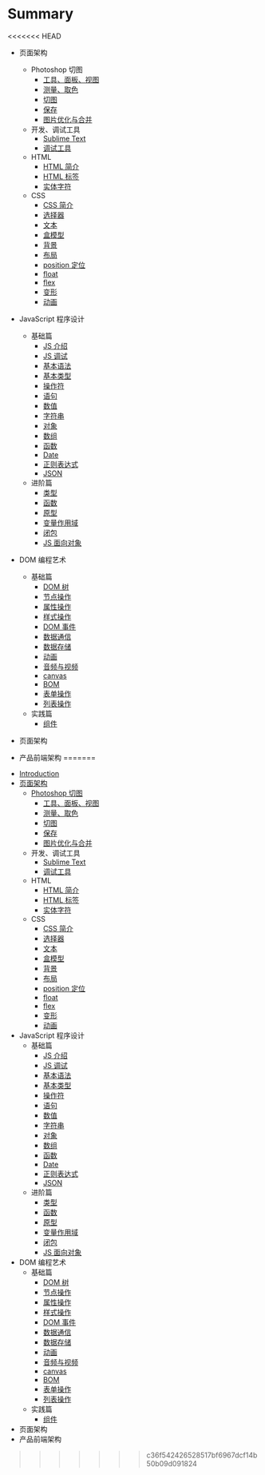 # Summary

<<<<<<< HEAD
- 页面架构
  - Photoshop 切图
    - [工具、面板、视图](1.1/1.1.1.md)
    - [测量、取色](1.1/1.1.2.md)
    - [切图](1.1/1.1.3.md)
    - [保存](1.1/1.1.4.md)
    - [图片优化与合并](1.1/1.1.5.md)
  - 开发、调试工具
    - [Sublime Text](1.2/1.2.1.md)
    - [调试工具](1.2/1.2.2.md)
  - HTML
    - [HTML 简介](1.3/1.3.1.md)
    - [HTML 标签](1.3/1.3.2.md)
    - [实体字符](1.3/1.3.3.md)
  - CSS
    - [CSS 简介](1.4/1.4.1.md)
    - [选择器](1.4/1.4.2.md)
    - [文本](1.4/1.4.3.md)
    - [盒模型](1.4/1.4.4.md)
    - [背景](1.4/1.4.5.md)
    - [布局](1.4/1.4.6.md)
    - [position 定位](1.4/1.4.7.md)
    - [float](1.4/1.4.8.md)
    - [flex](1.4/1.4.9.md)
    - [变形](1.4/1.4.10.md)
    - [动画](1.4/1.4.11.md)
  
- JavaScript 程序设计
  - 基础篇
    - [JS 介绍](2.1/2.1.1.md)
    - [JS 调试](2.1/2.1.2.md)
    - [基本语法](2.1/2.1.3.md)
    - [基本类型](2.1/2.1.4.md)
    - [操作符](2.1/2.1.5.md)
    - [语句](2.1/2.1.6.md)
    - [数值](2.1/2.1.7.md)
    - [字符串](2.1/2.1.8.md)
    - [对象](2.1/2.1.9.md)
    - [数组](2.1/2.1.10.md)
    - [函数](2.1/2.1.11.md)
    - [Date](2.1/2.1.12.md)
    - [正则表达式](2.1/2.1.13.md)
    - [JSON](2.1/2.1.14.md)
  - 进阶篇
    - [类型](2.2/2.2.1.md)
    - [函数](2.2/2.2.2.md)
    - [原型](2.2/2.2.3.md)
    - [变量作用域](2.2/2.2.4.md)
    - [闭包](2.2/2.2.5.md)
    - [JS 面向对象](2.2/2.2.6.md)

- DOM 编程艺术
  - 基础篇
    - [DOM 树](3.1/3.1.1.md)
    - [节点操作](3.1/3.1.2.md)
    - [属性操作](3.1/3.1.3.md)
    - [样式操作](3.1/3.1.4.md)
    - [DOM 事件](3.1/3.1.5.md)
    - [数据通信](3.1/3.1.6.md)
    - [数据存储](3.1/3.1.7.md)
    - [动画](3.1/3.1.8.md)
    - [音频与视频](3.1/3.1.9.md)
    - [canvas](3.1/3.1.10.md)
    - [BOM](3.1/3.1.11.md)
    - [表单操作](3.1/3.1.12.md)
    - [列表操作](3.1/3.1.13.md)
  - 实践篇
    - [组件](3.2/3.2.1.md)

- 页面架构

- 产品前端架构
=======
* [Introduction](README.md)
* [页面架构](chapter1.md)
  * [Photoshop 切图](chapter1/photoshop.md)
    * [工具、面板、视图](1.1/1.1.1.md)
    * [测量、取色](1.1/1.1.2.md)
    * [切图](1.1/1.1.3.md)
    * [保存](1.1/1.1.4.md)
    * [图片优化与合并](1.1/1.1.5.md)
  * 开发、调试工具
    * [Sublime Text](1.2/1.2.1.md)
    * [调试工具](1.2/1.2.2.md)
  * HTML
    * [HTML 简介](1.3/1.3.1.md)
    * [HTML 标签](1.3/1.3.2.md)
    * [实体字符](1.3/1.3.3.md)
  * CSS
    * [CSS 简介](1.4/1.4.1.md)
    * [选择器](1.4/1.4.2.md)
    * [文本](1.4/1.4.3.md)
    * [盒模型](1.4/1.4.4.md)
    * [背景](1.4/1.4.5.md)
    * [布局](1.4/1.4.6.md)
    * [position 定位](1.4/1.4.7.md)
    * [float](1.4/1.4.8.md)
    * [flex](1.4/1.4.9.md)
    * [变形](1.4/1.4.10.md)
    * [动画](1.4/1.4.11.md)
* JavaScript 程序设计
  * 基础篇
    * [JS 介绍](2.1/2.1.1.md)
    * [JS 调试](2.1/2.1.2.md)
    * [基本语法](2.1/2.1.3.md)
    * [基本类型](2.1/2.1.4.md)
    * [操作符](2.1/2.1.5.md)
    * [语句](2.1/2.1.6.md)
    * [数值](2.1/2.1.7.md)
    * [字符串](2.1/2.1.8.md)
    * [对象](2.1/2.1.9.md)
    * [数组](2.1/2.1.10.md)
    * [函数](2.1/2.1.11.md)
    * [Date](2.1/2.1.12.md)
    * [正则表达式](2.1/2.1.13.md)
    * [JSON](2.1/2.1.14.md)
  * 进阶篇
    * [类型](2.2/2.2.1.md)
    * [函数](2.2/2.2.2.md)
    * [原型](2.2/2.2.3.md)
    * [变量作用域](2.2/2.2.4.md)
    * [闭包](2.2/2.2.5.md)
    * [JS 面向对象](2.2/2.2.6.md)
* DOM 编程艺术
  * 基础篇
    * [DOM 树](3.1/3.1.1.md)
    * [节点操作](3.1/3.1.2.md)
    * [属性操作](3.1/3.1.3.md)
    * [样式操作](3.1/3.1.4.md)
    * [DOM 事件](3.1/3.1.5.md)
    * [数据通信](3.1/3.1.6.md)
    * [数据存储](3.1/3.1.7.md)
    * [动画](3.1/3.1.8.md)
    * [音频与视频](3.1/3.1.9.md)
    * [canvas](3.1/3.1.10.md)
    * [BOM](3.1/3.1.11.md)
    * [表单操作](3.1/3.1.12.md)
    * [列表操作](3.1/3.1.13.md)
  * 实践篇
    * [组件](3.2/3.2.1.md)
* 页面架构
* 产品前端架构
>>>>>>> c36f542426528517bf6967dcf14b50b09d091824

